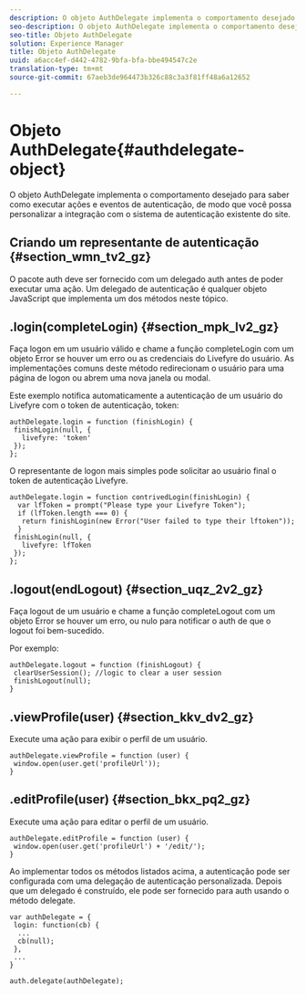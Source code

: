 ```yaml
---
description: O objeto AuthDelegate implementa o comportamento desejado para saber como executar ações e eventos de autenticação, de modo que você possa personalizar a integração com o sistema de autenticação existente do site.
seo-description: O objeto AuthDelegate implementa o comportamento desejado para saber como executar ações e eventos de autenticação, de modo que você possa personalizar a integração com o sistema de autenticação existente do site.
seo-title: Objeto AuthDelegate
solution: Experience Manager
title: Objeto AuthDelegate
uuid: a6acc4ef-d442-4782-9bfa-bfa-bbe494547c2e
translation-type: tm+mt
source-git-commit: 67aeb3de964473b326c88c3a3f81ff48a6a12652

---
```



# Objeto AuthDelegate{#authdelegate-object}

O objeto AuthDelegate implementa o comportamento desejado para saber como executar ações e eventos de autenticação, de modo que você possa personalizar a integração com o sistema de autenticação existente do site.

## Criando um representante de autenticação {#section_wmn_tv2_gz}

O pacote auth deve ser fornecido com um delegado auth antes de poder executar uma ação. Um delegado de autenticação é qualquer objeto JavaScript que implementa um dos métodos neste tópico.

## .login(completeLogin) {#section_mpk_lv2_gz}

Faça logon em um usuário válido e chame a função completeLogin com um objeto Error se houver um erro ou as credenciais do Livefyre do usuário. As implementações comuns deste método redirecionam o usuário para uma página de logon ou abrem uma nova janela ou modal.

Este exemplo notifica automaticamente a autenticação de um usuário do Livefyre com o token de autenticação, token:

```
authDelegate.login = function (finishLogin) { 
 finishLogin(null, { 
   livefyre: 'token' 
 }); 
};
```

O representante de logon mais simples pode solicitar ao usuário final o token de autenticação Livefyre.

```
authDelegate.login = function contrivedLogin(finishLogin) { 
  var lfToken = prompt("Please type your Livefyre Token");  
  if (lfToken.length === 0) { 
   return finishLogin(new Error("User failed to type their lftoken")); 
  }  
 finishLogin(null, { 
   livefyre: lfToken 
 }); 
};
```

## .logout(endLogout) {#section_uqz_2v2_gz}

Faça logout de um usuário e chame a função completeLogout com um objeto Error se houver um erro, ou nulo para notificar o auth de que o logout foi bem-sucedido.

Por exemplo:

```
authDelegate.logout = function (finishLogout) { 
 clearUserSession(); //logic to clear a user session  
 finishLogout(null); 
}
```

## .viewProfile(user) {#section_kkv_dv2_gz}

Execute uma ação para exibir o perfil de um usuário.

```
authDelegate.viewProfile = function (user) { 
 window.open(user.get('profileUrl')); 
}
```

## .editProfile(user) {#section_bkx_pq2_gz}

Execute uma ação para editar o perfil de um usuário.

```
authDelegate.editProfile = function (user) { 
 window.open(user.get('profileUrl') + '/edit/'); 
}
```

Ao implementar todos os métodos listados acima, a autenticação pode ser configurada com uma delegação de autenticação personalizada. Depois que um delegado é construído, ele pode ser fornecido para auth usando o método delegate.

```
var authDelegate = { 
 login: function(cb) { 
  ... 
  cb(null); 
 }, 
 ... 
} 
  
auth.delegate(authDelegate);
```

